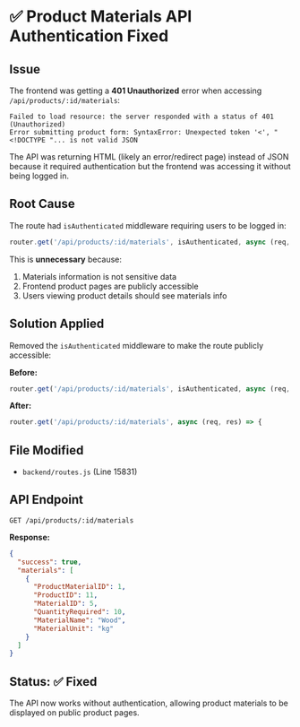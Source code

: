 # ✅ Product Materials API Authentication Fixed

## Issue
The frontend was getting a **401 Unauthorized** error when accessing `/api/products/:id/materials`:
```
Failed to load resource: the server responded with a status of 401 (Unauthorized)
Error submitting product form: SyntaxError: Unexpected token '<', "<!DOCTYPE "... is not valid JSON
```

The API was returning HTML (likely an error/redirect page) instead of JSON because it required authentication but the frontend was accessing it without being logged in.

## Root Cause
The route had `isAuthenticated` middleware requiring users to be logged in:
```javascript
router.get('/api/products/:id/materials', isAuthenticated, async (req, res) => {
```

This is **unnecessary** because:
1. Materials information is not sensitive data
2. Frontend product pages are publicly accessible
3. Users viewing product details should see materials info

## Solution Applied
Removed the `isAuthenticated` middleware to make the route publicly accessible:

**Before:**
```javascript
router.get('/api/products/:id/materials', isAuthenticated, async (req, res) => {
```

**After:**
```javascript
router.get('/api/products/:id/materials', async (req, res) => {
```

## File Modified
- `backend/routes.js` (Line 15831)

## API Endpoint
```
GET /api/products/:id/materials
```

**Response:**
```json
{
  "success": true,
  "materials": [
    {
      "ProductMaterialID": 1,
      "ProductID": 11,
      "MaterialID": 5,
      "QuantityRequired": 10,
      "MaterialName": "Wood",
      "MaterialUnit": "kg"
    }
  ]
}
```

## Status: ✅ Fixed

The API now works without authentication, allowing product materials to be displayed on public product pages.
